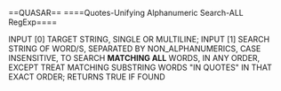 ==QUASAR==
====Quotes-Unifying Alphanumeric Search-ALL RegExp====

INPUT [0] TARGET STRING, SINGLE OR MULTILINE; INPUT [1] SEARCH STRING OF WORD/S, SEPARATED BY NON_ALPHANUMERICS, CASE INSENSITIVE, TO SEARCH **MATCHING ALL** WORDS, IN ANY ORDER, EXCEPT TREAT MATCHING SUBSTRING WORDS "IN QUOTES" IN THAT EXACT ORDER; RETURNS TRUE IF FOUND